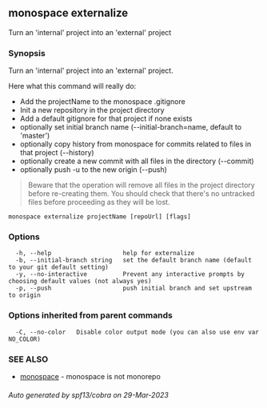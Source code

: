 ## monospace externalize

Turn an 'internal' project into an 'external' project

### Synopsis

Turn an 'internal' project into an 'external' project.

Here what this command will really do:
- Add the projectName to the monospace .gitignore
- Init a new repository in the project directory
- Add a default gitignore for that project if none exists
- optionally set initial branch name (--initial-branch=name, default to 'master')
- optionally copy history from monospace for commits related to files in that project (--history)
- optionally create a new commit with all files in the directory (--commit)
- optionally push -u to the new origin (--push)

> Beware that the operation will remove all files in the project directory before re-creating them.
> You should check that there's no untracked files before proceeding as they will be lost.

```
monospace externalize projectName [repoUrl] [flags]
```

### Options

```
  -h, --help                    help for externalize
  -b, --initial-branch string   set the default branch name (default to your git default setting)
  -y, --no-interactive          Prevent any interactive prompts by choosing default values (not always yes)
  -p, --push                    push initial branch and set upstream to origin
```

### Options inherited from parent commands

```
  -C, --no-color   Disable color output mode (you can also use env var NO_COLOR)
```

### SEE ALSO

* [monospace](monospace.md)	 - monospace is not monorepo

###### Auto generated by spf13/cobra on 29-Mar-2023
